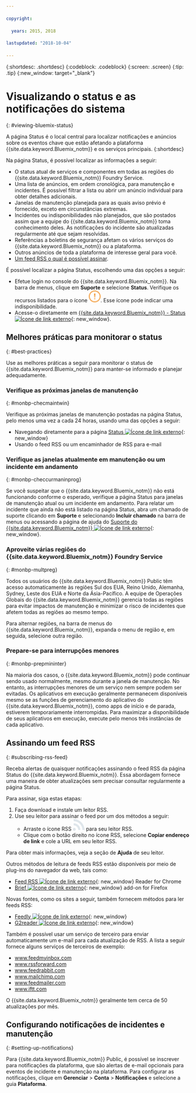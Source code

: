 ```yaml
---

copyright:

  years: 2015, 2018

lastupdated: "2018-10-04"

---
```


{:shortdesc: .shortdesc}
{:codeblock: .codeblock}
{:screen: .screen}
{:tip: .tip}
{:new_window: target="_blank"}

# Visualizando o status e as notificações do sistema
{: #viewing-bluemix-status}

A página Status é o local central para localizar notificações e anúncios sobre os eventos chave que estão afetando a plataforma {{site.data.keyword.Bluemix_notm}} e os serviços principais.
{:shortdesc}

Na página Status, é possível localizar as informações a seguir:

  * O status atual de serviços e componentes em todas as regiões do {{site.data.keyword.Bluemix_notm}} Foundry Service.
  * Uma lista de anúncios, em ordem cronológica, para manutenção e incidentes. É possível filtrar a lista ou abrir um anúncio individual para obter detalhes adicionais.
  * Janelas de manutenção planejada para as quais aviso prévio é fornecido, exceto em circunstâncias extremas.
  * Incidentes ou indisponibilidades não planejados, que são postados assim que a equipe do {{site.data.keyword.Bluemix_notm}} toma conhecimento deles. As notificações do incidente são atualizadas regularmente até que sejam resolvidas.
  * Referências a boletins de segurança afetam os vários serviços do {{site.data.keyword.Bluemix_notm}} ou a plataforma.
  * Outros anúncios de toda a plataforma de interesse geral para você.
  * [Um feed RSS o qual é possível assinar](#subscribing-rss-feed).

É possível localizar a página Status, escolhendo uma das opções a seguir:

  * Efetue login no console do {{site.data.keyword.Bluemix_notm}}. Na barra de menus, clique em **Suporte** e selecione **Status**. Verifique os recursos listados para o ícone ![alguns problemas](images/some_issues.svg). Esse ícone pode indicar uma indisponibilidade.
  * Acesse-o diretamente em [{{site.data.keyword.Bluemix_notm}} - Status ![Ícone de link externo](../icons/launch-glyph.svg "Ícone de link externo")](https://console.bluemix.net/status){: new_window}.


## Melhores práticas para monitorar o status
{: #best-practices}

Use as melhores práticas a seguir para monitorar o status de {{site.data.keyword.Bluemix_notm}} para manter-se informado e planejar adequadamente.

### Verifique as próximas janelas de manutenção
{: #monbp-checmaintwin}

Verifique as próximas janelas de manutenção postadas na página Status, pelo menos uma vez a cada 24 horas, usando uma das opções a seguir:
* Navegando diretamente para a página [Status ![Ícone de link externo](../icons/launch-glyph.svg "Ícone de link externo")](https://console.bluemix.net/status){: new_window}
* Usando o feed RSS ou um encaminhador de RSS para e-mail

### Verifique as janelas atualmente em manutenção ou um incidente em andamento
{: #monbp-checcurmaninprog}

Se você suspeitar que o {{site.data.keyword.Bluemix_notm}} não está funcionando conforme o esperado, verifique a página Status para janelas de manutenção atual ou um incidente em andamento. Para relatar um incidente que ainda não está listado na página Status, abra um chamado de suporte clicando em **Suporte** e selecionando **Incluir chamado** na barra de menus ou acessando a página de ajuda do [Suporte do {{site.data.keyword.Bluemix_notm}} ![Ícone de link externo](../icons/launch-glyph.svg "Ícone de link externo")](http://www.ibm.biz/bluemixsupport){: new_window}.

### Aproveite várias regiões do {{site.data.keyword.Bluemix_notm}} Foundry Service
{: #monbp-multpreg}

Todos os usuários do {{site.data.keyword.Bluemix_notm}} Public têm acesso automaticamente às regiões Sul dos EUA, Reino Unido, Alemanha, Sydney, Leste dos EUA e Norte da Ásia-Pacífico. A equipe de Operações Globais do {{site.data.keyword.Bluemix_notm}} gerencia todas as regiões para evitar impactos de manutenção e minimizar o risco de incidentes que afetem todas as regiões ao mesmo tempo.

Para alternar regiões, na barra de menus do {{site.data.keyword.Bluemix_notm}}, expanda o menu de região e, em seguida, selecione outra região.

### Prepare-se para interrupções menores
{: #monbp-prepmininter}

Na maioria dos casos, o {{site.data.keyword.Bluemix_notm}} pode continuar sendo usado normalmente, mesmo durante a janela de manutenção. No entanto, as interrupções menores de um serviço nem sempre podem ser evitadas. Os aplicativos em execução geralmente permanecem disponíveis mesmo se as funções de gerenciamento do aplicativo do {{site.data.keyword.Bluemix_notm}}, como apps de início e de parada, estiverem temporariamente interrompidas. Para maximizar a disponibilidade de seus aplicativos em execução, execute pelo menos três instâncias de cada aplicativo.

## Assinando um feed RSS
{: #subscribing-rss-feed}

Receba alertas de quaisquer notificações assinando o feed RSS da página Status do {{site.data.keyword.Bluemix_notm}}. Essa abordagem fornece uma maneira de obter atualizações sem precisar consultar regularmente a página Status.

Para assinar, siga estas etapas:

1. Faça download e instale um leitor RSS.
2. Use seu leitor para assinar o feed por um dos métodos a seguir:
    * Arraste o ícone RSS ![RSS](images/rss.svg) para seu leitor RSS.
    * Clique com o botão direito no ícone RSS, selecione **Copiar endereço de link** e cole a URL em seu leitor RSS.

Para obter mais informações, veja a seção de **Ajuda** de seu leitor. 	   

Outros métodos de leitura de feeds RSS estão disponíveis por meio de plug-ins do navegador da web, tais como:
  * [Feed RSS ![Ícone de link externo](../icons/launch-glyph.svg "Ícone de link externo")](http://feeder.co/){: new_window} Reader for Chrome
  * [Brief ![Ícone de link externo](../icons/launch-glyph.svg "Ícone de link externo")](https://addons.mozilla.org/en-US/firefox/addon/brief/){: new_window} add-on for Firefox

Novas fontes, como os sites a seguir, também fornecem métodos para ler feeds RSS:
  * [Feedly ![Ícone de link externo](../icons/launch-glyph.svg "Ícone de link externo")](http://www.feedly.com/){: new_window}
  * [G2reader ![Ícone de link externo](../icons/launch-glyph.svg "Ícone de link externo")](http://www.g2reader.com/en/){: new_window}

Também é possível usar um serviço de terceiro para enviar automaticamente um e-mail para cada atualização de RSS. A lista a seguir fornece alguns serviços de terceiros de exemplo:

  * www.feedmyinbox.com
  * www.rssforward.com
  * www.feedrabbit.com
  * www.mailchimp.com
  * www.feedmailer.com
  * www.iftt.com

O {{site.data.keyword.Bluemix_notm}} geralmente tem cerca de 50 atualizações por mês.


## Configurando notificações de incidentes e manutenção
{: #setting-up-notifications}

Para {{site.data.keyword.Bluemix_notm}} Public, é possível se inscrever para notificações da plataforma, que são alertas de e-mail opcionais para eventos de incidente e manutenção na plataforma. Para configurar as notificações, clique em **Gerenciar** > **Conta** > **Notificações** e selecione a guia **Plataforma**. 
